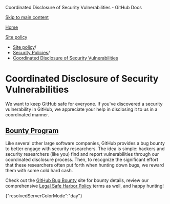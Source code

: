 Coordinated Disclosure of Security Vulnerabilities - GitHub Docs

[Skip to main content](#main-content)

[Home](/en)

[Site policy](/en/site-policy)

* [Site policy](/en/site-policy)/
* [Security Policies](/en/site-policy/security-policies)/
* [Coordinated Disclosure of Security Vulnerabilities](/en/site-policy/security-policies/coordinated-disclosure-of-security-vulnerabilities)

Coordinated Disclosure of Security Vulnerabilities
==========

We want to keep GitHub safe for everyone. If you've discovered a security vulnerability in GitHub, we appreciate your help in disclosing it to us in a coordinated manner.

[Bounty Program](#bounty-program)
----------

Like several other large software companies, GitHub provides a bug bounty to better engage with security researchers. The idea is simple: hackers and security researchers (like you) find and report vulnerabilities through our coordinated disclosure process. Then, to recognize the significant effort that these researchers often put forth when hunting down bugs, we reward them with some cold hard cash.

Check out the [GitHub Bug Bounty](https://bounty.github.com) site for bounty details, review our comprehensive [Legal Safe Harbor Policy](/en/site-policy/security-policies/github-bug-bounty-program-legal-safe-harbor) terms as well, and happy hunting!

{"resolvedServerColorMode":"day"}
